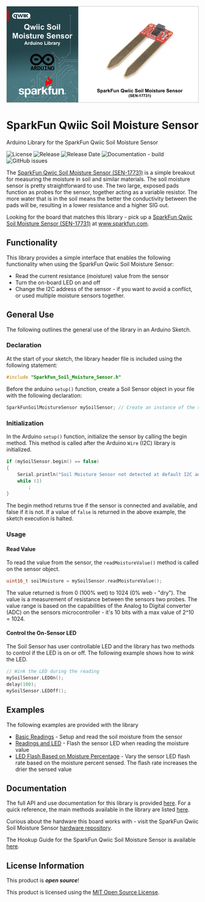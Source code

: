 
![SparkFun Qwiic Soil Moisture Sensor](docs/images/gh-banner-2025-soil-moisture.png "SparkFun Qwiic Soil Moisture Sensor")

# SparkFun Qwiic Soil Moisture Sensor

Arduino Library for the SparkFun Qwiic Soil Moisture Sensor

![License](https://img.shields.io/github/license/sparkfun/SparkFun_Soil_Moisture_Arduino_Library)
![Release](https://img.shields.io/github/v/release/sparkfun/SparkFun_Soil_Moisture_Arduino_Library)
![Release Date](https://img.shields.io/github/release-date/sparkfun/SparkFun_Soil_Moisture_Arduino_Library)
![Documentation - build](https://img.shields.io/github/actions/workflow/status/sparkfun/SparkFun_Soil_Moisture_Arduino_Library/build-deploy-ghpages.yml)
![GitHub issues](https://img.shields.io/github/issues/sparkfun/SparkFun_Soil_Moisture_Arduino_Library)


The [SparkFun Qwiic Soil Moisture Sensor (SEN-17731)](https://www.sparkfun.com/sparkfun-qwiic-soil-moisture-sensor.html) is a simple breakout for measuring the moisture in soil and similar materials. The soil moisture sensor is pretty straightforward to use. The two large, exposed pads function as probes for the sensor, together acting as a variable resistor. The more water that is in the soil means the better the conductivity between the pads will be, resulting in a lower resistance and a higher SIG out. 

Looking for the board that matches this library - pick up a [SparkFun Qwiic Soil Moisture Sensor (SEN-17731)](https://www.sparkfun.com/sparkfun-qwiic-soil-moisture-sensor.html) at www.sparkfun.com.

## Functionality

This library provides a simple interface that enables the following functionality when using the SparkFun Qwiic Soil Moisture Sensor:

* Read the current resistance (moisture) value from the sensor
* Turn the on-board LED on and off
* Change the I2C address of the sensor - if you want to avoid a conflict, or used multiple moisture sensors together. 

## General Use 

The following outlines the general use of the library in an Arduino Sketch. 

### Declaration

At the start of your sketch, the library header file is included using the following statement:

```c++
#include "SparkFun_Soil_Moisture_Sensor.h" 
```

Before the arduino ```setup()``` function, create a Soil Sensor object in your file with the following declaration:

```c++
SparkFunSoilMoistureSensor mySoilSensor; // Create an instance of the sensor class
```

### Initialization

In the Arduino ```setup()``` function, initialize the sensor by calling the begin method. This method is called after the Arduino `Wire` (I2C) library is initialized. 

```c++
if (mySoilSensor.begin() == false)
{
    Serial.println("Soil Moisture Sensor not detected at default I2C address. Verify the sensor is connected. Stopping.");
    while (1)
        ;
}
```

The begin method returns true if the sensor is connected and available, and false if it is not. If a value of ```false``` is returned in the above example, the  sketch execution is halted.

### Usage

#### Read Value
To read the value from the sensor, the ```readMoistureValue()``` method is called on the sensor object.

```c++
uint16_t soilMoisture = mySoilSensor.readMoistureValue();
```

The value returned is from 0 (100% wet) to 1024 (0% web - "dry"). The value is a measurement of resistance between the sensors two probes. The value range is based on the capabilities of the Analog to Digital converter (ADC) on the sensors microcontroller - it's 10 bits with a max value of 2^10 = 1024. 

#### Control the On-Sensor LED

The Soil Sensor has user controllable LED and the library has two methods to control if the LED is on or off. The following example shows how to *wink* the LED. 

```c++
// Wink the LED during the reading
mySoilSensor.LEDOn();
delay(100);
mySoilSensor.LEDOff();
```

## Examples

The following examples are provided with the library

- [Basic Readings](examples/Example_01_BasicReadings/Example_01_BasicReadings.ino) - Setup and read the soil moisture from the sensor
- [Readings and LED](examples/Example_02_ReadingsAndLED/Example_02_ReadingsAndLED.ino) - Flash the sensor LED when reading the moisture value
- [LED Flash Based on Moisture Percentage](examples/Example_03_LEDFlashMoisture/Example_03_LEDFlashMoisture.ino) - Vary the sensor LED flash rate based on the moisture percent sensed. The flash rate increases the drier the sensed value

## Documentation

The full API and use documentation for this library is provided [here](docs.sparkfun.com/SparkFun_Soil_Moisture_Arduino_Library/). For a quick reference, the main methods available in the library are listed [here](https://docs.sparkfun.com/SparkFun_Soil_Moisture_Arduino_Library/functions.html).

Curious about the hardware this board works with - visit the SparkFun Qwiic Soil Moisture Sensor [hardware repository](https://github.com/sparkfun/Zio-Qwiic-Soil-Moisture-Sensor).

The Hookup Guide for the SparkFun Qwiic Soil Moisture Sensor is available [here](https://learn.sparkfun.com/tutorials/soil-moisture-sensor-hookup-guide).

## License Information

This product is ***open source***!

This product is licensed using the [MIT Open Source License](https://opensource.org/license/mit). 